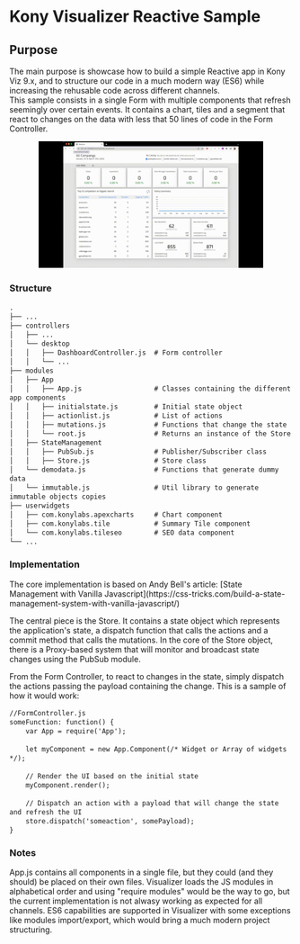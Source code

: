 # Kony Visualizer Reactive Sample
## Purpose
<p>
The main purpose is showcase how to build a simple Reactive app in Kony Viz 9.x, and to structure our code in a much modern way (ES6) while increasing the rehusable code across different channels. <br />
This sample consists in a single Form with multiple components that refresh seemingly over certain events. It contains a chart, tiles and a segment that react to changes on the data with less that 50 lines of code in the Form Controller.  
</p>
<p align="center"><img src="Reactive-Viz-sample.gif" width="400" ></p>

### Structure

    .
    ├── ...
    ├── controllers                     
    │   ├── ...                        
    │   └── desktop                     
    │   │   ├── DashboardController.js  # Form controller
    │   │   └── ...                     
    ├── modules                         
    │   ├── App                         
    │   │   ├── App.js                  # Classes containing the different app components
    │   │   ├── initialstate.js         # Initial state object
    │   │   ├── actionlist.js           # List of actions
    │   │   ├── mutations.js            # Functions that change the state
    │   │   └── root.js                 # Returns an instance of the Store
    │   ├── StateManagement             
    │   │   ├── PubSub.js               # Publisher/Subscriber class
    │   │   ├── Store.js                # Store class
    │   └── demodata.js                 # Functions that generate dummy data
    │   └── immutable.js                # Util library to generate immutable objects copies
    ├── userwidgets                    
    │   ├── com.konylabs.apexcharts     # Chart component
    │   ├── com.konylabs.tile           # Summary Tile component
    │   └── com.konylabs.tileseo        # SEO data component
    └── ...


### Implementation
<p>
The core implementation is based on Andy Bell's article: [State Management with Vanilla Javascript](https://css-tricks.com/build-a-state-management-system-with-vanilla-javascript/)
</p>
<p>
The central piece is the Store. It contains a state object which represents the application's state, a dispatch function that calls the actions and a commit method that calls the mutations. In the core of the Store object, there is a Proxy-based system that will monitor and broadcast state changes using the PubSub module.
</p>
<p>
From the Form Controller, to react to changes in the state, simply dispatch the actions passing the payload containing the change. This is a sample of how it would work:
  
```
//FormController.js
someFunction: function() {
    var App = require('App');
        
    let myComponent = new App.Component(/* Widget or Array of widgets */); 
    
    // Render the UI based on the initial state
    myComponent.render();
  
    // Dispatch an action with a payload that will change the state and refresh the UI
    store.dispatch('someaction', somePayload);
}
```
</p>

### Notes
<p>
App.js contains all components in a single file, but they could (and they should) be placed on their own files. Visualizer loads the JS modules in alphabetical order and using "require modules" would be the way to go, but the current implementation is not alwasy working as expected for all channels. ES6 capabilities are supported in Visualizer with some exceptions like modules import/export, which would bring a much modern project structuring. 
</p>







